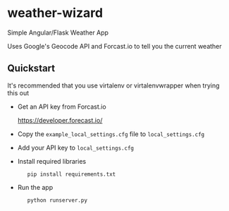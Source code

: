 # weather-wizard

Simple Angular/Flask Weather App

Uses Google's Geocode API and Forcast.io to tell you the current weather

## Quickstart

It's recommended that you use virtalenv or virtalenvwrapper when trying this out

* Get an API key from Forcast.io

  https://developer.forecast.io/


* Copy the `example_local_settings.cfg` file to `local_settings.cfg`

* Add your API key to `local_settings.cfg`


* Install required libraries

         pip install requirements.txt

* Run the app

         python runserver.py
